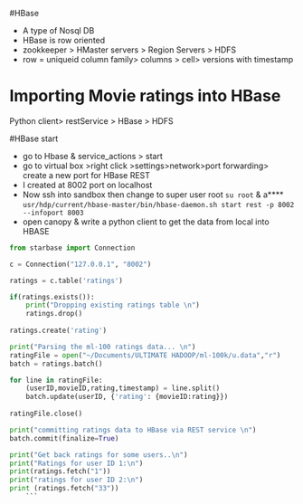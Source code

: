 #HBase
- A type of Nosql DB
- HBase is row oriented
- zookkeeper > HMaster servers > Region Servers > HDFS
- row = uniqueid  column family> columns > cell> versions with timestamp

# Importing Movie ratings into HBase
Python client> restService > HBase > HDFS

#HBase start
- go to Hbase & service_actions > start
- go to virtual box >right click >settings>network>port forwarding> create a new port for HBase REST 
- I created at 8002 port on localhost
- Now ssh into sandbox then change to super user root
``` su root ``` & a****
```usr/hdp/current/hbase-master/bin/hbase-daemon.sh start rest -p 8002 --infoport 8003```
- open canopy & write a python client to get the data from local into HBASE
``` python
from starbase import Connection

c = Connection("127.0.0.1", "8002")

ratings = c.table('ratings')

if(ratings.exists()):
    print("Dropping existing ratings table \n")
    ratings.drop()
    
ratings.create('rating')

print("Parsing the ml-100 ratings data... \n")
ratingFile = open("~/Documents/ULTIMATE HADOOP/ml-100k/u.data","r")
batch = ratings.batch()

for line in ratingFile:
    (userID,movieID,rating,timestamp) = line.split()
    batch.update(userID, {'rating': {movieID:rating}})
    
ratingFile.close()

print("committing ratings data to HBase via REST service \n")
batch.commit(finalize=True)

print("Get back ratings for some users..\n")
print("Ratings for user ID 1:\n")
print(ratings.fetch("1"))
print("ratings for user ID 2:\n")
print (ratings.fetch("33")) 
    ```
    
